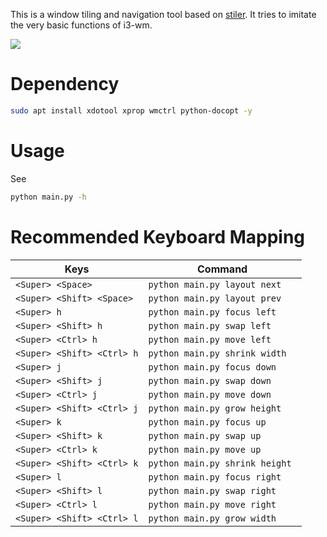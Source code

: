 This is a window tiling and navigation tool based on [stiler](//github.com/TheWanderer/stiler). It tries to imitate the very basic functions of i3-wm.

![](https//raw.githubusercontent.com/wiki/rbn42/stiler/show2.gif)

Dependency
=
```bash
sudo apt install xdotool xprop wmctrl python-docopt -y
```

Usage
=

See
```bash
python main.py -h
```

Recommended Keyboard Mapping
=

| Keys      | Command   |
| ------------- |-------------| 
|`<Super> <Space>`    |  `python main.py layout next` |
|`<Super> <Shift> <Space>`    |  `python main.py layout prev` |
|`<Super> h`    |  `python main.py focus left` |
|`<Super> <Shift> h`    |  `python main.py swap left` |
|`<Super> <Ctrl> h`    |  `python main.py move left` |
|`<Super> <Shift> <Ctrl> h`    |  `python main.py shrink width` |
|`<Super> j`    |  `python main.py focus down` |
|`<Super> <Shift> j`    |  `python main.py swap down` |
|`<Super> <Ctrl> j`    |  `python main.py move down` |
|`<Super> <Shift> <Ctrl> j`    |  `python main.py grow height ` |
|`<Super> k`    |  `python main.py focus up` |
|`<Super> <Shift> k`    |  `python main.py swap up` |
|`<Super> <Ctrl> k`    |  `python main.py move up` |
|`<Super> <Shift> <Ctrl> k`    |  `python main.py shrink height ` |
|`<Super> l`    |  `python main.py focus right` |
|`<Super> <Shift> l`    |  `python main.py swap right` |
|`<Super> <Ctrl> l`    |  `python main.py move right` |
|`<Super> <Shift> <Ctrl> l`    |  `python main.py grow width ` |


